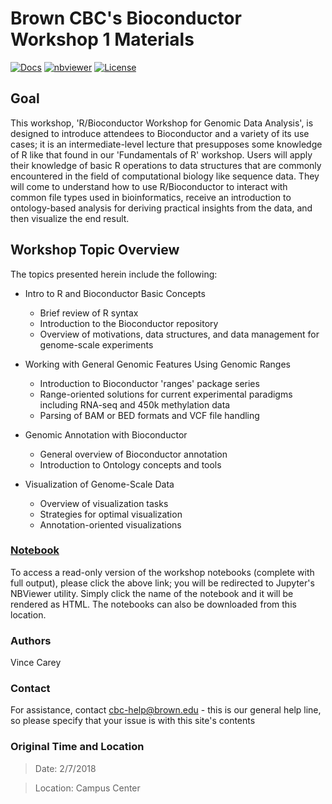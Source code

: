 # Brown CBC's Bioconductor Workshop 1 Materials

[![Docs](https://img.shields.io/badge/docs-stable-blue.svg?style=flat-square)](https://compbiocore.github.io/bioconductor-workshop-1)
[![nbviewer](https://img.shields.io/badge/jupyter_notebooks-nbviewer-purple.svg?style=flat-square)](http://nbviewer.jupyter.org/github/compbiocore/bioconductor-workshop-1/tree/master/docs/src/notebooks)
[![License](https://img.shields.io/aur/license/yaourt.svg)](https://raw.githubusercontent.com/compbiocore/bioconductor-workshop-1/master/LICENSE)

## Goal

This workshop, 'R/Bioconductor Workshop for Genomic Data Analysis', is designed to introduce attendees to Bioconductor and a variety of its use cases; it is an intermediate-level lecture that presupposes some knowledge of R like that found in our 'Fundamentals of R' workshop.  Users will apply their knowledge of basic R operations to data structures that are commonly encountered in the field of computational biology like sequence data.  They will come to understand how to use R/Bioconductor to interact with common file types used in bioinformatics, receive an introduction to ontology-based analysis for deriving practical insights from the data, and then visualize the end result.


## Workshop Topic Overview

 The topics presented herein include the following:

* Intro to R and Bioconductor Basic Concepts
    * Brief review of R syntax
    * Introduction to the Bioconductor repository
    * Overview of motivations, data structures, and data management for genome-scale experiments

* Working with General Genomic Features Using Genomic Ranges
    * Introduction to Bioconductor 'ranges' package series
    * Range-oriented solutions for current experimental paradigms including RNA-seq and 450k methylation data
    * Parsing of BAM or BED formats and VCF file handling

* Genomic Annotation with Bioconductor
    * General overview of Bioconductor annotation
    * Introduction to Ontology concepts and tools

* Visualization of Genome-Scale Data
    * Overview of visualization tasks
    * Strategies for optimal visualization
    * Annotation-oriented visualizations

### **[Notebook](http://nbviewer.jupyter.org/github/compbiocore/bioconductor-workshop-1/tree/master/docs/src/notebooks)**

To access a read-only version of the workshop notebooks (complete with full output), please click the above link; you will be redirected to Jupyter's NBViewer utility.  Simply click the name of the notebook and it will be rendered as HTML.  The notebooks can also be downloaded from this location.

### Authors

Vince Carey

### Contact

For assistance, contact cbc-help@brown.edu - this is our general help line, so please specify that your issue is with this site's contents

### Original Time and Location

> Date: 2/7/2018

> Location: Campus Center